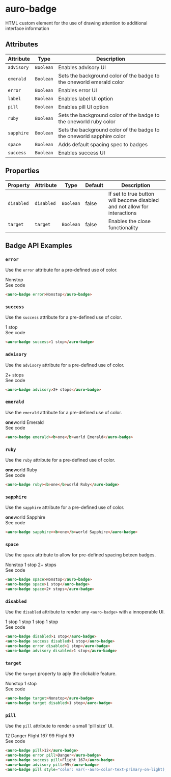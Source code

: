 <!-- AURO-GENERATED-CONTENT:START (FILE:src=./../api.md) -->
<!-- The below content is automatically added from ./../api.md -->
# auro-badge

HTML custom element for the use of drawing attention to additional interface information

## Attributes

| Attribute  | Type      | Description                                      |
|------------|-----------|--------------------------------------------------|
| `advisory` | `Boolean` | Enables advisory UI                              |
| `emerald`  | `Boolean` | Sets the background color of the badge to the oneworld emerald color |
| `error`    | `Boolean` | Enables error UI                                 |
| `label`    | `Boolean` | Enables label UI option                          |
| `pill`     | `Boolean` | Enables pill UI option                           |
| `ruby`     | `Boolean` | Sets the background color of the badge to the oneworld ruby color |
| `sapphire` | `Boolean` | Sets the background color of the badge to the oneworld sapphire color |
| `space`    | `Boolean` | Adds default spacing spec to badges              |
| `success`  | `Boolean` | Enables success UI                               |

## Properties

| Property   | Attribute  | Type      | Default | Description                                      |
|------------|------------|-----------|---------|--------------------------------------------------|
| `disabled` | `disabled` | `Boolean` | false   | If set to true button will become disabled and not allow for interactions |
| `target`   | `target`   | `Boolean` | false   | Enables the close functionality                  |
<!-- AURO-GENERATED-CONTENT:END -->

## Badge API Examples

### `error`

Use the `error` attribute for a pre-defined use of color.

<div class="exampleWrapper">
  <!-- AURO-GENERATED-CONTENT:START (FILE:src=./../../apiExamples/error.html) -->
  <!-- The below content is automatically added from ./../../apiExamples/error.html -->
  <auro-badge error>Nonstop</auro-badge>
  <!-- AURO-GENERATED-CONTENT:END -->
</div>
<auro-accordion alignRight>
  <span slot="trigger">See code</span>

<!-- AURO-GENERATED-CONTENT:START (CODE:src=./../../apiExamples/error.html) -->
<!-- The below code snippet is automatically added from ./../../apiExamples/error.html -->
```html
<auro-badge error>Nonstop</auro-badge>
```
<!-- AURO-GENERATED-CONTENT:END -->

</auro-accordion>

### `success`

Use the `success` attribute for a pre-defined use of color.

<div class="exampleWrapper">
  <!-- AURO-GENERATED-CONTENT:START (FILE:src=./../../apiExamples/success.html) -->
  <!-- The below content is automatically added from ./../../apiExamples/success.html -->
  <auro-badge success>1 stop</auro-badge>
  <!-- AURO-GENERATED-CONTENT:END -->
</div>
<auro-accordion alignRight>
  <span slot="trigger">See code</span>

<!-- AURO-GENERATED-CONTENT:START (CODE:src=./../../apiExamples/success.html) -->
<!-- The below code snippet is automatically added from ./../../apiExamples/success.html -->
```html
<auro-badge success>1 stop</auro-badge>
```
<!-- AURO-GENERATED-CONTENT:END -->

</auro-accordion>

### `advisory`

Use the `advisory` attribute for a pre-defined use of color.

<div class="exampleWrapper">
  <!-- AURO-GENERATED-CONTENT:START (FILE:src=./../../apiExamples/advisory.html) -->
  <!-- The below content is automatically added from ./../../apiExamples/advisory.html -->
  <auro-badge advisory>2+ stops</auro-badge>
  <!-- AURO-GENERATED-CONTENT:END -->
</div>
<auro-accordion alignRight>
  <span slot="trigger">See code</span>

<!-- AURO-GENERATED-CONTENT:START (CODE:src=./../../apiExamples/advisory.html) -->
<!-- The below code snippet is automatically added from ./../../apiExamples/advisory.html -->
```html
<auro-badge advisory>2+ stops</auro-badge>
```
<!-- AURO-GENERATED-CONTENT:END -->

</auro-accordion>

### `emerald`

Use the `emerald` attribute for a pre-defined use of color.

<div class="exampleWrapper">
  <!-- AURO-GENERATED-CONTENT:START (FILE:src=./../../apiExamples/emerald.html) -->
  <!-- The below content is automatically added from ./../../apiExamples/emerald.html -->
  <auro-badge emerald><b>one</b>world Emerald</auro-badge>
  <!-- AURO-GENERATED-CONTENT:END -->
</div>
<auro-accordion alignRight>
  <span slot="trigger">See code</span>

<!-- AURO-GENERATED-CONTENT:START (CODE:src=./../../apiExamples/emerald.html) -->
<!-- The below code snippet is automatically added from ./../../apiExamples/emerald.html -->
```html
<auro-badge emerald><b>one</b>world Emerald</auro-badge>
```
<!-- AURO-GENERATED-CONTENT:END -->

</auro-accordion>

### `ruby`

Use the `ruby` attribute for a pre-defined use of color.

<div class="exampleWrapper">
  <!-- AURO-GENERATED-CONTENT:START (FILE:src=./../../apiExamples/ruby.html) -->
  <!-- The below content is automatically added from ./../../apiExamples/ruby.html -->
  <auro-badge ruby><b>one</b>world Ruby</auro-badge>
  <!-- AURO-GENERATED-CONTENT:END -->
</div>
<auro-accordion alignRight>
  <span slot="trigger">See code</span>

<!-- AURO-GENERATED-CONTENT:START (CODE:src=./../../apiExamples/ruby.html) -->
<!-- The below code snippet is automatically added from ./../../apiExamples/ruby.html -->
```html
<auro-badge ruby><b>one</b>world Ruby</auro-badge>
```
<!-- AURO-GENERATED-CONTENT:END -->

</auro-accordion>

### `sapphire`

Use the `sapphire` attribute for a pre-defined use of color.

<div class="exampleWrapper">
  <!-- AURO-GENERATED-CONTENT:START (FILE:src=./../../apiExamples/sapphire.html) -->
  <!-- The below content is automatically added from ./../../apiExamples/sapphire.html -->
  <auro-badge sapphire><b>one</b>world Sapphire</auro-badge>
  <!-- AURO-GENERATED-CONTENT:END -->
</div>
<auro-accordion alignRight>
  <span slot="trigger">See code</span>

<!-- AURO-GENERATED-CONTENT:START (CODE:src=./../../apiExamples/sapphire.html) -->
<!-- The below code snippet is automatically added from ./../../apiExamples/sapphire.html -->
```html
<auro-badge sapphire><b>one</b>world Sapphire</auro-badge>
```
<!-- AURO-GENERATED-CONTENT:END -->

</auro-accordion>

### `space`

Use the `space` attribute to allow for pre-defined spacing beteen badges.

<div class="exampleWrapper">
  <!-- AURO-GENERATED-CONTENT:START (FILE:src=./../../apiExamples/space.html) -->
  <!-- The below content is automatically added from ./../../apiExamples/space.html -->
  <auro-badge space>Nonstop</auro-badge>
  <auro-badge space>1 stop</auro-badge>
  <auro-badge space>2+ stops</auro-badge>
  <!-- AURO-GENERATED-CONTENT:END -->
</div>
<auro-accordion alignRight>
  <span slot="trigger">See code</span>

<!-- AURO-GENERATED-CONTENT:START (CODE:src=./../../apiExamples/space.html) -->
<!-- The below code snippet is automatically added from ./../../apiExamples/space.html -->
```html
<auro-badge space>Nonstop</auro-badge>
<auro-badge space>1 stop</auro-badge>
<auro-badge space>2+ stops</auro-badge>
```
<!-- AURO-GENERATED-CONTENT:END -->

</auro-accordion>

### `disabled`

Use the `disabled` attribute to render any `<auro-badge>` with a innoperable UI.

<div class="exampleWrapper">
  <!-- AURO-GENERATED-CONTENT:START (FILE:src=./../../apiExamples/disabled.html) -->
  <!-- The below content is automatically added from ./../../apiExamples/disabled.html -->
  <auro-badge disabled>1 stop</auro-badge>
  <auro-badge success disabled>1 stop</auro-badge>
  <auro-badge error disabled>1 stop</auro-badge>
  <auro-badge advisory disabled>1 stop</auro-badge>
  <!-- AURO-GENERATED-CONTENT:END -->
</div>
<auro-accordion alignRight>
  <span slot="trigger">See code</span>

<!-- AURO-GENERATED-CONTENT:START (CODE:src=./../../apiExamples/disabled.html) -->
<!-- The below code snippet is automatically added from ./../../apiExamples/disabled.html -->
```html
<auro-badge disabled>1 stop</auro-badge>
<auro-badge success disabled>1 stop</auro-badge>
<auro-badge error disabled>1 stop</auro-badge>
<auro-badge advisory disabled>1 stop</auro-badge>
```
<!-- AURO-GENERATED-CONTENT:END -->

</auro-accordion>

### `target`

Use the `target` property to aply the clickable feature.

<div class="exampleWrapper">
  <!-- AURO-GENERATED-CONTENT:START (FILE:src=./../../apiExamples/target.html) -->
  <!-- The below content is automatically added from ./../../apiExamples/target.html -->
  <auro-badge target>Nonstop</auro-badge>
  <auro-badge target disabled>1 stop</auro-badge>
  <!-- AURO-GENERATED-CONTENT:END -->
</div>
<auro-accordion alignRight>
  <span slot="trigger">See code</span>

<!-- AURO-GENERATED-CONTENT:START (CODE:src=./../../apiExamples/target.html) -->
<!-- The below code snippet is automatically added from ./../../apiExamples/target.html -->
```html
<auro-badge target>Nonstop</auro-badge>
<auro-badge target disabled>1 stop</auro-badge>
```
<!-- AURO-GENERATED-CONTENT:END -->

</auro-accordion>

### `pill`

Use the `pill` attribute to render a small 'pill size' UI.

<div class="exampleWrapper">
  <!-- AURO-GENERATED-CONTENT:START (FILE:src=./../../apiExamples/pill.html) -->
  <!-- The below content is automatically added from ./../../apiExamples/pill.html -->
  <auro-badge pill>12</auro-badge>
  <auro-badge error pill>Danger</auro-badge>
  <auro-badge success pill>Flight 167</auro-badge>
  <auro-badge advisory pill>99</auro-badge>
  <auro-badge pill style="color: var(--auro-color-text-primary-on-light); background-color: var(--auro-color-brand-tropical-300); border-color: var(--auro-color-brand-tropical-300)">Flight 99</auro-badge>
  <!-- AURO-GENERATED-CONTENT:END -->
</div>
<auro-accordion alignRight>
  <span slot="trigger">See code</span>

<!-- AURO-GENERATED-CONTENT:START (CODE:src=./../../apiExamples/pill.html) -->
<!-- The below code snippet is automatically added from ./../../apiExamples/pill.html -->
```html
<auro-badge pill>12</auro-badge>
<auro-badge error pill>Danger</auro-badge>
<auro-badge success pill>Flight 167</auro-badge>
<auro-badge advisory pill>99</auro-badge>
<auro-badge pill style="color: var(--auro-color-text-primary-on-light); background-color: var(--auro-color-brand-tropical-300); border-color: var(--auro-color-brand-tropical-300)">Flight 99</auro-badge>
```
<!-- AURO-GENERATED-CONTENT:END -->

</auro-accordion>
